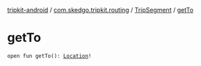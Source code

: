 [tripkit-android](../../index.md) / [com.skedgo.tripkit.routing](../index.md) / [TripSegment](index.md) / [getTo](./get-to.md)

# getTo

`open fun getTo(): `[`Location`](../../com.skedgo.tripkit.common.model/-location/index.md)`!`